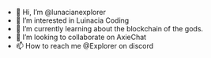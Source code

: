 - 👋 Hi, I’m @lunacianexplorer
- 👀 I’m interested in Luinacia Coding
- 🌱 I’m currently learning about the blockchain of the gods.
- 💞️ I’m looking to collaborate on AxieChat
- 📫 How to reach me @Explorer on discord

<!---
lunacianexplorer/lunacianexplorer is a ✨ special ✨ repository because its `README.md` (this file) appears on your GitHub profile.
You can click the Preview link to take a look at your changes.
--->
